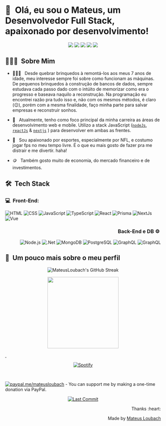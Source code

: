 
[streak]: https://streak-stats.demolab.com?user=mateusloubach&theme=blood&hide_border=true&date_format=M%20j%5B%2C%20Y%5D&card_width=750
[readme]: https://github-readme-stats.vercel.app/api/pin/?username=mateusloubach&repo=cactolandia


<h1>👋 &nbsp;Olá, eu sou o Mateus, um Desenvolvedor Full Stack, apaixonado por desenvolvimento!</h1>
<p align="center">
<a href="https://www.mateusloubach.tech/"><img src="https://img.shields.io/badge/-mateusloubach.tech-3423A6?style=flat-square&logo=github&logoColor=white-Chrome&logoColor=white"/></a>
<a href="https://www.linkedin.com/in/mateusloubach/"><img src="https://img.shields.io/badge/-Mateus%20Cesar%20Loubach%20-0088cc?style=flat-square&logo=Linkedin&logoColor=white&link=https://www.linkedin.com/in/mateusloubach/"/></a>
<a href="https://www.instagram.com/mateuscloubach/"><img src="https://img.shields.io/badge/-@mateuscloubach_-E4405F?style=flat-square&logo=Instagram&logoColor=white"/></a>
<a href="https://alternativaagency.studio/"><img src="https://img.shields.io/badge/-Alternativa%20Agency-00875f?style=flat-square&logo=vercel&logoColor=white"/></a>
<a href="https://github.com/mateusloubach"><img src="https://komarev.com/ghpvc/?username=mateusloubach&style=flat-square&color=252131&label=Visitors&label_color=%bef9c6"/></a>
</p>

<h2> 👨🏻‍💻 &nbsp;Sobre Mim </h2>

- 👨🏻‍💻 &nbsp; Desde quebrar brinquedos à remontá-los aos meus 7 anos de idade, meu interesse sempre foi sobre como funcionam as máquinas. De pequenos brinquedos à construção de bancos de dados, sempre estudava cada passo dado com o intúito de memorizar como era o progresso e baseava naquilo a reconstrução. Na programação eu encontrei razão pra tudo isso e, não com os mesmos métodos, é claro (😉), porém com a mesma finalidade, faço minha parte para salvar empresas e reconstruir sonhos. 

- 🚀 &nbsp; Atualmente, tenho como foco principal da minha carreira as áreas de desenvolvimento web e mobile. Utilizo a stack JavaScript ([`nodeJs`](https://nodejs.org/), [`reactJs`](https://reactjs.org/) & [`nextjs`](https://nextjs.org/) ) para desenvolver em ambas as frentes.

- 👾 &nbsp; Sou apaixonado por esportes, especialmente por NFL, e costumo jogar fps no meu tempo livre. É o que eu mais gosto de fazer pra me distrair e me divertir. haha!

- 🪙 &nbsp; Também gosto muito de economia, do mercado financeiro e de investimentos.

<h2> 🛠 &nbsp;Tech Stack</h2>

<h3 align="left">💻 &nbsp;Front-End:</h3>

<div align="left">

![HTML](https://img.shields.io/badge/-HTML-FFF?style=flat&logo=HTML5)
![CSS](https://img.shields.io/badge/-CSS-FFF?style=flat&logo=CSS3&logoColor=1572B6)
![JavaScript](https://img.shields.io/badge/-JavaScript-FFF?style=flat&logo=javascript)
![TypeScript](https://img.shields.io/badge/-TypeScript-FFF?style=flat&logo=typescript&logoColor=2D79C7)
![React](https://img.shields.io/badge/-ReactJs-FFF?style=flat&logo=react)
![Prisma](https://img.shields.io/badge/-Prisma-FFF?style=flat&logo=Prisma&logoColor=E535AB)
![NextJs](https://img.shields.io/badge/-NextJs-FFF?style=flat&logo=next.js&logoColor=333333)
![Vue](https://img.shields.io/badge/-Vue-FFF?style=flat&logo=vue.js)

</div>

<h3 align="right">Back-End e DB ⚙️&nbsp;</h3>

<div align="right">

![Node.js](https://img.shields.io/badge/-Node.js-333333?style=flat&logo=node.js)
![.Net](https://img.shields.io/badge/-.Net-333333?style=flat&logo=.net)
![MongoDB](https://img.shields.io/badge/-MongoDB-333333?style=flat&logo=mongodb)
![PostgreSQL](https://img.shields.io/badge/-PostgreSQL-333333?style=flat&logo=postgresql)
![GraphQL](https://img.shields.io/badge/-Supabase-333333?style=flat&logo=supabase)
![GraphQL](https://img.shields.io/badge/-MSQLS-333333?style=flat&logo=microsoftsqlserver)
</div>

<h2>🚀 &nbsp;Um pouco mais sobre o meu perfil</h2>


<div align="center">

![MateusLoubach's GitHub Streak][streak]
  
</div>
<div align="center">

  <a href="https://github.com/mateusloubach">
  <img height="230em" src="https://github-readme-stats.vercel.app/api?username=mateusloubach&show_icons=true&theme=swift&rank_icon=github&card_width=510&hide_border=true&bg_color=white&icon_color=ff5f5f&title_color=ff5f5f&text_color=686868&hide=contribs"/>
    
</div>

&nbsp;<div align="center">
[![Spotify](https://novatorem-phi-dun.vercel.app/api/spotify?background_color=0d1117&border_color=ffffff)](https://open.spotify.com/user/mcloubach)
</div>

<br>

[![paypal.me/mateusloubach](https://ionicabizau.github.io/badges/paypal.svg)](https://www.paypal.me/mateusloubach) - You can support me by making a one-time donation via PayPal.

<!--![Profile Views](https://komarev.com/ghpvc/?username=mateusloubach&style=flat-square&color=ffdc80)-->

<p align="center"> <a href="https://github.com/mateusloubach/mateusloubach/commits/main">
    <img alt="Last Commit" src="https://img.shields.io/github/last-commit/mateusloubach/mateusloubach">
  </a> </p>

<div align="right">Thanks :heart:

Made by [Mateus Loubach](https://github.com/mateusloubach)
